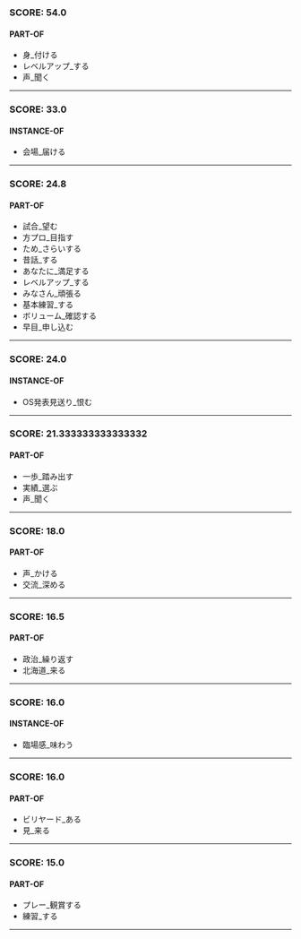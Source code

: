 
### SCORE: 54.0
#### PART-OF

- 身_付ける 
- レベルアップ_する 
- 声_聞く 

----------

### SCORE: 33.0
#### INSTANCE-OF

- 会場_届ける 

----------

### SCORE: 24.8
#### PART-OF

- 試合_望む 
- 方プロ_目指す 
- ため_さらいする 
- 昔話_する 
- あなたに_満足する 
- レベルアップ_する 
- みなさん_頑張る 
- 基本練習_する 
- ボリューム_確認する 
- 早目_申し込む 

----------

### SCORE: 24.0
#### INSTANCE-OF

- OS発表見送り_恨む 

----------

### SCORE: 21.333333333333332
#### PART-OF

- 一歩_踏み出す 
- 実績_選ぶ 
- 声_聞く 

----------

### SCORE: 18.0
#### PART-OF

- 声_かける 
- 交流_深める 

----------

### SCORE: 16.5
#### PART-OF

- 政治_繰り返す 
- 北海道_来る 

----------

### SCORE: 16.0
#### INSTANCE-OF

- 臨場感_味わう 

----------

### SCORE: 16.0
#### PART-OF

- ビリヤード_ある 
- 見_来る 

----------

### SCORE: 15.0
#### PART-OF

- プレー_観賞する 
- 練習_する 

----------
